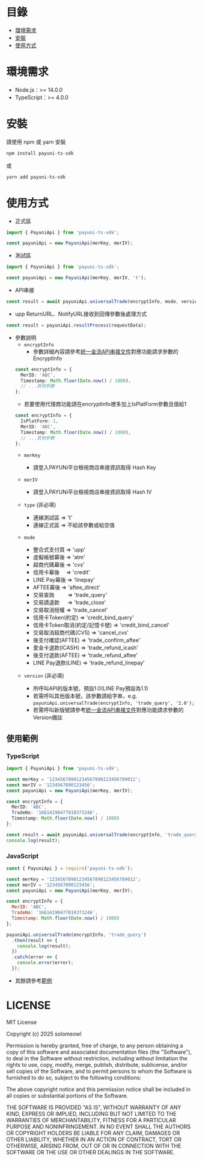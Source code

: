 # 目錄
* [環境需求](#環境需求)
* [安裝](#安裝)
* [使用方式](#使用方式)

# 環境需求
* Node.js：>= 14.0.0
* TypeScript：>= 4.0.0

# 安裝
請使用 npm 或 yarn 安裝
```bash
npm install payuni-ts-sdk
```
或
```bash
yarn add payuni-ts-sdk
```

# 使用方式
* 正式區
```typescript
import { PayuniApi } from 'payuni-ts-sdk';

const payuniApi = new PayuniApi(merKey, merIV);
```
* 測試區
```typescript
import { PayuniApi } from 'payuni-ts-sdk';

const payuniApi = new PayuniApi(merKey, merIV, 't');
```
* API串接
```typescript
const result = await payuniApi.universalTrade(encryptInfo, mode, version);
```
* upp ReturnURL、NotifyURL接收到回傳參數後處理方式
```typescript
const result = payuniApi.resultProcess(requestData);
```
* 參數說明
  * `encryptInfo`
    * 參數詳細內容請參考[統一金流API串接文件](https://www.payuni.com.tw/docs/web/#/7/34)對應功能請求參數的EncryptInfo
  ```typescript
  const encryptInfo = {
    MerID: 'ABC',
    Timestamp: Math.floor(Date.now() / 1000),
    // ...其他參數
  };
  ```
  * 若要使用代理商功能請在encryptInfo裡多加上IsPlatForm參數且值給1
  ```typescript
  const encryptInfo = {
    IsPlatForm: 1,
    MerID: 'ABC',
    Timestamp: Math.floor(Date.now() / 1000),
    // ...其他參數
  };
  ```
  * `merKey`
    * 請登入PAYUNi平台檢視商店串接資訊取得 Hash Key
  * `merIV`
    * 請登入PAYUNi平台檢視商店串接資訊取得 Hash IV
  * `type` (非必填)
    * 連線測試區 => 't'
    * 連線正式區 => 不給該參數或給空值
  * `mode`
    * 整合式支付頁  => 'upp'
    * 虛擬帳號幕後  => 'atm'
    * 超商代碼幕後  => 'cvs'
    * 信用卡幕後　  => 'credit'
    * LINE Pay幕後 => 'linepay'
    * AFTEE幕後    => 'aftee_direct'
    * 交易查詢　 　 => 'trade_query'
    * 交易請退款 　 => 'trade_close'
    * 交易取消授權  => 'trade_cancel'
    * 信用卡Token(約定) => 'credit_bind_query'
    * 信用卡Token取消(約定/記憶卡號) => 'credit_bind_cancel'
    * 交易取消超商代碼(CVS) => 'cancel_cvs'
    * 後支付確認(AFTEE) => 'trade_confirm_aftee'
    * 愛金卡退款(ICASH) => 'trade_refund_icash'
    * 後支付退款(AFTEE) => 'trade_refund_aftee'
    * LINE Pay退款(LINE) => 'trade_refund_linepay'

  * `version` (非必填)
    * 所呼叫API的版本號，預設1.0(LINE Pay預設為1.1)
    * 若需呼叫其他版本號，該參數請給字串，e.g. `payuniApi.universalTrade(encryptInfo, 'trade_query', '2.0');`
    * 若需呼叫新版號請參考[統一金流API串接文件](https://www.payuni.com.tw/docs/web/#/7/34)對應功能請求參數的Version備註

## 使用範例

### TypeScript
```typescript
import { PayuniApi } from 'payuni-ts-sdk';

const merKey = '12345678901234567890123456789012';
const merIV = '1234567890123456';
const payuniApi = new PayuniApi(merKey, merIV);

const encryptInfo = {
  MerID: 'ABC',
  TradeNo: '16614190477810373246',
  Timestamp: Math.floor(Date.now() / 1000)
};

const result = await payuniApi.universalTrade(encryptInfo, 'trade_query');
console.log(result);
```

### JavaScript
```javascript
const { PayuniApi } = require('payuni-ts-sdk');

const merKey = '12345678901234567890123456789012';
const merIV = '1234567890123456';
const payuniApi = new PayuniApi(merKey, merIV);

const encryptInfo = {
  MerID: 'ABC',
  TradeNo: '16614190477810373246',
  Timestamp: Math.floor(Date.now() / 1000)
};

payuniApi.universalTrade(encryptInfo, 'trade_query')
  .then(result => {
    console.log(result);
  })
  .catch(error => {
    console.error(error);
  });
```

* 其餘請參考[範例](https://github.com/solomeowl/PAYUNi_TS_SDK/tree/main/examples)

# LICENSE
MIT License

Copyright (c) 2025 solomeowl

Permission is hereby granted, free of charge, to any person obtaining a copy
of this software and associated documentation files (the "Software"), to deal
in the Software without restriction, including without limitation the rights
to use, copy, modify, merge, publish, distribute, sublicense, and/or sell
copies of the Software, and to permit persons to whom the Software is
furnished to do so, subject to the following conditions:

The above copyright notice and this permission notice shall be included in all
copies or substantial portions of the Software.

THE SOFTWARE IS PROVIDED "AS IS", WITHOUT WARRANTY OF ANY KIND, EXPRESS OR
IMPLIED, INCLUDING BUT NOT LIMITED TO THE WARRANTIES OF MERCHANTABILITY,
FITNESS FOR A PARTICULAR PURPOSE AND NONINFRINGEMENT. IN NO EVENT SHALL THE
AUTHORS OR COPYRIGHT HOLDERS BE LIABLE FOR ANY CLAIM, DAMAGES OR OTHER
LIABILITY, WHETHER IN AN ACTION OF CONTRACT, TORT OR OTHERWISE, ARISING FROM,
OUT OF OR IN CONNECTION WITH THE SOFTWARE OR THE USE OR OTHER DEALINGS IN THE
SOFTWARE.